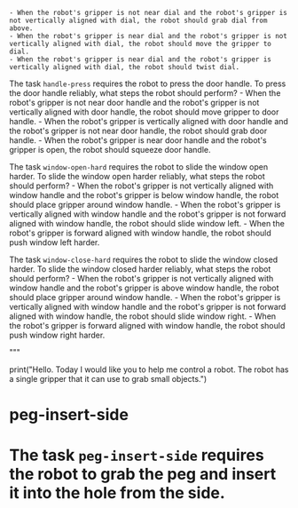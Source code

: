 
    - When the robot's gripper is not near dial and the robot's gripper is not vertically aligned with dial, the robot should grab dial from above.
    - When the robot's gripper is near dial and the robot's gripper is not vertically aligned with dial, the robot should move the gripper to dial.
    - When the robot's gripper is near dial and the robot's gripper is vertically aligned with dial, the robot should twist dial.

The task `handle-press` requires the robot to press the door handle.
To press the door handle reliably, what steps the robot should perform?
    - When the robot's gripper is not near door handle and the robot's gripper is not vertically aligned with door handle, the robot should move gripper to door handle.
    - When the robot's gripper is vertically aligned with door handle and the robot's gripper is not near door handle, the robot should grab door handle.
    - When the robot's gripper is near door handle and the robot's gripper is open, the robot should squeeze door handle.

The task `window-open-hard` requires the robot to slide the window open harder.
To slide the window open harder reliably, what steps the robot should perform?
    - When the robot's gripper is not vertically aligned with window handle and the robot's gripper is below window handle, the robot should place gripper around window handle.
    - When the robot's gripper is vertically aligned with window handle and the robot's gripper is not forward aligned with window handle, the robot should slide window left.
    - When the robot's gripper is forward aligned with window handle, the robot should push window left harder.

The task `window-close-hard` requires the robot to slide the window closed harder.
To slide the window closed harder reliably, what steps the robot should perform?
    - When the robot's gripper is not vertically aligned with window handle and the robot's gripper is above window handle, the robot should place gripper around window handle.
    - When the robot's gripper is vertically aligned with window handle and the robot's gripper is not forward aligned with window handle, the robot should slide window right.
    - When the robot's gripper is forward aligned with window handle, the robot should push window right harder.

"""

print("Hello. Today I would like you to help me control a robot. The robot has a single gripper that it can use to grab small objects.")
# 
# peg-insert-side
# The task `peg-insert-side` requires the robot to grab the peg and insert it into the hole from the side.
